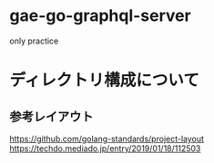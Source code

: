 # gae-go-graphql-server
only practice

# ディレクトリ構成について

## 参考レイアウト
https://github.com/golang-standards/project-layout
https://techdo.mediado.jp/entry/2019/01/18/112503
